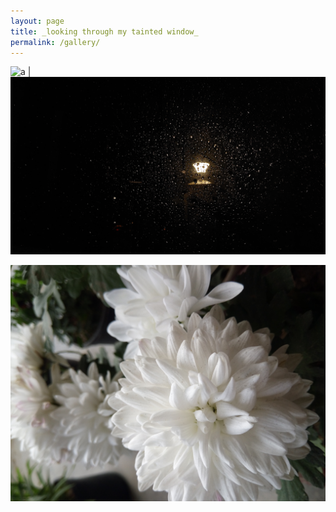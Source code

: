 ```yaml
---
layout: page
title: _looking through my tainted window_
permalink: /gallery/
---
```


![a](images/20230516_182936.jpg)   |  ![b](images/20230724_203442.jpg)  


![c](images/IMG_20220125_150944.jpg)
